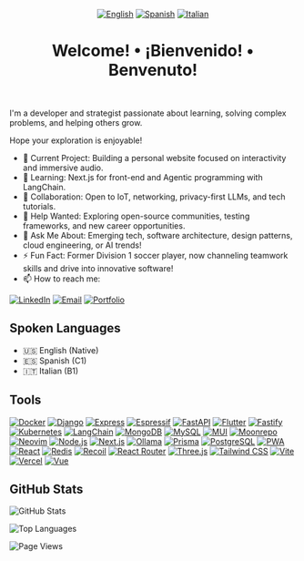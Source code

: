 <div align="center">

[![English](https://img.shields.io/badge/English-green.svg?style=for-the-badge)](README.md)
[![Spanish](https://img.shields.io/badge/Spanish-grey.svg?style=for-the-badge)](README.es.md)
[![Italian](https://img.shields.io/badge/Italian-grey.svg?style=for-the-badge)](README.it.md)

# Welcome! • ¡Bienvenido! • Benvenuto!
  
</div>

<br />

I'm a developer and strategist passionate about learning, solving complex problems, and helping others grow.

Hope your exploration is enjoyable!

- 🔭 Current Project: Building a personal website focused on interactivity and immersive audio.
- 🌱 Learning: Next.js for front-end and Agentic programming with LangChain.
- 👯 Collaboration: Open to IoT, networking, privacy-first LLMs, and tech tutorials.
- 🤔 Help Wanted: Exploring open-source communities, testing frameworks, and new career opportunities.
- 💬 Ask Me About: Emerging tech, software architecture, design patterns, cloud engineering, or AI trends!
- ⚡ Fun Fact: Former Division 1 soccer player, now channeling teamwork skills and drive into innovative software!
- 📫 How to reach me:

[![LinkedIn][linkedin-shield]][linkedin-url] [![Email][email-shield]][email-url] [![Portfolio][website-shield]][website-url]

## Spoken Languages

- 🇺🇸 English (Native)
- 🇪🇸 Spanish (C1)
- 🇮🇹 Italian (B1)

## Tools

[![Docker][dockerLogo]][dockerLogo-url]
[![Django][Django.py]][Django-url]
[![Express][expressLogo]][expressLogo-url]
[![Espressif][espressifLogo]][espressifLogo-url]
[![FastAPI][fastapiLogo]][fastapiLogo-url]
[![Flutter][flutterLogo]][flutterLogo-url]
[![Fastify][fastifyLogo]][fastifyLogo-url]
[![Kubernetes][k8nsLogo]][k8nsLogo-url]
[![LangChain][LangChain.icon]][LangChain-url]
[![MongoDB][mongoLogo]][mongoLogo-url]
[![MySQL][mysqlLogo]][mysqlLogo-url]
[![MUI][muiLogo]][muiLogo-url]
[![Moonrepo][moonLogo]][moonLogo-url]
[![Neovim][neovimLogo]][neovimLogo-url]
[![Node.js][nodeLogo]][nodeLogo-url]
[![Next.js][nextLogo]][nextLogo-url]
[![Ollama][Ollama.ai]][Ollama-url]
[![Prisma][prismaLogo]][prismaLogo-url]
[![PostgreSQL][PostgreSQL.icon]][PostgreSQL-url]
[![PWA][pwaLogo]][pwaLogo-url]
[![React][React.js]][React-url]
[![Redis][Redis.io]][Redis-url]
[![Recoil][recoilLogo]][recoilLogo-url]
[![React Router][rrLogo]][rrLogo-url]
[![Three.js][Three.js]][Three-url]
[![Tailwind CSS][tailwindLogo]][tailwindLogo-url]
[![Vite][viteLogo]][viteLogo-url]
[![Vercel][vercelLogo]][vercelLogo-url]
[![Vue][vueLogo]][vueLogo-url]

## GitHub Stats

![GitHub Stats][profileGrade]

![Top Languages][topLanguages]

<!-- UNCOMMENT TO ADD 
![GitHub Streak][commitStreak]

![GitHub Contribution Board][commitBoard]
-->

![Page Views][pageViews]

<!-- MARKDOWN LINKS & IMAGES -->
<!-- https://www.markdownguide.org/basic-syntax/#reference-style-links -->
[profileGrade]: https://github-readme-stats.vercel.app/api?username=montymi&show_icons=true&theme=tokyonight
[topLanguages]: https://github-readme-stats.vercel.app/api/top-langs/?username=montymi&layout=compact&theme=tokyonight
[commitStreak]: https://github-readme-streak-stats.herokuapp.com/?user=montymi&theme=tokyonight
[commitBoard]: https://ghchart.rshah.org/montymi
[pageViews]: https://pageview.vercel.app/?github_user=montymi

[fastifyLogo]: https://img.shields.io/badge/Fastify-black.svg?style=for-the-badge&logo=fastify&logoColor=natural
[fastifyLogo-url]: https://threejs.org/

[moonLogo]: https://img.shields.io/badge/Moonrepo-black.svg?style=for-the-badge&logo=moonrepo&logoColor=natural
[moonLogo-url]: https://threejs.org/

[prismaLogo]: https://img.shields.io/badge/Prisma-black.svg?style=for-the-badge&logo=prisma&logoColor=natural
[prismaLogo-url]: https://threejs.org/

[Three.js]: https://img.shields.io/badge/Three.js-black.svg?style=for-the-badge&logo=three.js&logoColor=natural
[Three-url]: https://threejs.org/

[React.js]: https://img.shields.io/badge/React-black.svg?style=for-the-badge&logo=react&logoColor=natural
[React-url]: https://reactjs.org/

[Django-url]: https://www.djangoproject.com/
[Django.py]: https://img.shields.io/badge/Django-black.svg?style=for-the-badge&logo=django&logoColor=natural

[Redis-url]: https://redis.io/
[Redis.io]: https://img.shields.io/badge/Redis-black.svg?style=for-the-badge&logo=redis&logoColor=natural

[LangChain-url]: https://langchain.com/
[LangChain.icon]: https://img.shields.io/badge/LangChain-black.svg?style=for-the-badge&logo=langchain&logoColor=natural

[Ollama.ai]: https://img.shields.io/badge/Ollama-black.svg?style=for-the-badge&logo=ollama
[Ollama-url]: https://ollama.com/

[PostgreSQL.icon]: https://img.shields.io/badge/PostgreSQL-black.svg?style=for-the-badge&logo=postgresql&logoColor=natural
[PostgreSQL-url]: https://www.postgresql.org/

[license-shield]: https://img.shields.io/github/license/montymi/montymi.svg?style=for-the-badge
[license-url]: https://github.com/montymi/montymi/blob/master/LICENSE.txt

[linkedin-shield]: https://img.shields.io/badge/-LinkedIn-black.svg?style=for-the-badge&logo=linkedin
[linkedin-url]: https://linkedin.com/in/michael-montanaro

[muiLogo]: https://img.shields.io/badge/-Material%20UI-black.svg?style=for-the-badge&logo=mui&logoColor=natural
[muiLogo-url]: https://mui.com/

[pwaLogo]: https://img.shields.io/badge/-PWA-black.svg?style=for-the-badge&logo=pwa&logoColor=natural
[pwaLogo-url]: https://web.dev/progressive-web-apps/

[recoilLogo]: https://img.shields.io/badge/-Recoil-black.svg?style=for-the-badge&logo=recoil&logoColor=natural
[recoilLogo-url]: https://recoiljs.org/

[rrLogo]: https://img.shields.io/badge/-React%20Router-black.svg?style=for-the-badge&logo=react-router&logoColor=natural
[rrLogo-url]: https://reactrouter.com/

[tsLogo]: https://img.shields.io/badge/-TypeScript-black.svg?style=for-the-badge&logo=typescript&logoColor=natural
[tsLogo-url]: https://www.typescriptlang.org/

[viteLogo]: https://img.shields.io/badge/-Vite-black.svg?style=for-the-badge&logo=vite&logoColor=natural
[viteLogo-url]: https://vitejs.dev/

[vercelLogo]: https://img.shields.io/badge/-Vercel-black.svg?style=for-the-badge&logo=vercel&logoColor=natural
[vercelLogo-url]: https://vercel.com/

[nextLogo]: https://img.shields.io/badge/Next.js-black.svg?style=for-the-badge&logo=next.js&logoColor=natural
[nextLogo-url]: https://nextjs.com/

[tailwindLogo]: https://img.shields.io/badge/Tailwind_CSS-black?style=for-the-badge&logo=tailwindcss
[tailwindLogo-url]: https://tailwindcss.com/

[vueLogo]: https://img.shields.io/badge/Vue.js-black?style=for-the-badge&logo=vue.js
[vueLogo-url]: https://vuejs.org/

[nodeLogo]: https://img.shields.io/badge/Node.js-black?style=for-the-badge&logo=node.js
[nodeLogo-url]: https://nodejs.org/

[expressLogo]: https://img.shields.io/badge/Express.js-black?style=for-the-badge&logo=express
[expressLogo-url]: https://expressjs.com/

[fastapiLogo]: https://img.shields.io/badge/FastAPI-black?style=for-the-badge&logo=fastapi
[fastapiLogo-url]: https://fastapi.tiangolo.com/

[mongoLogo]: https://img.shields.io/badge/MongoDB-black?style=for-the-badge&logo=mongodb
[mongoLogo-url]: https://www.mongodb.com/

[mysqlLogo]: https://img.shields.io/badge/MySQL-black?style=for-the-badge&logo=mysql
[mysqlLogo-url]: https://www.mysql.com/

[dockerLogo]: https://img.shields.io/badge/Docker-black?style=for-the-badge&logo=docker
[dockerLogo-url]: https://www.docker.com/

[k8nsLogo]: https://img.shields.io/badge/Kubernetes-black?style=for-the-badge&logo=kubernetes
[k8nsLogo-url]: https://kubernetes.io/

[espressifLogo]: https://img.shields.io/badge/Espressif-black?style=for-the-badge&logo=espressif&logoColor=natural
[espressifLogo-url]: https://www.espressif.com/

[flutterLogo]: https://img.shields.io/badge/Flutter-black?style=for-the-badge&logo=flutter&logoColor=natural
[flutterLogo-url]: https://flutter.dev/

[neovimLogo]: https://img.shields.io/badge/Neovim-black?style=for-the-badge&logo=neovim&logoColor=natural
[neovimLogo-url]: https://neovim.io/

[pythonLogo]: https://img.shields.io/badge/Python-black?style=for-the-badge&logo=python&logoColor=natural
[pythonLogo-url]: https://python.org/

[email-shield]: https://img.shields.io/badge/-Email-black.svg?style=for-the-badge&logo=gmail&logoColor=natural
[email-url]: mailto:mcmontanaro01@gmail.com

[website-shield]: https://img.shields.io/badge/-Portfolio-black.svg?style=for-the-badge&logo=vercel&logoColor=natural
[website-url]: https://montymi.com
